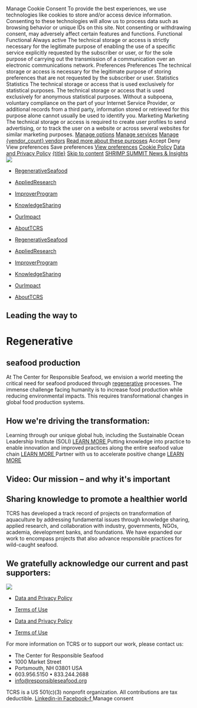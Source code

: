 Manage Cookie Consent
To provide the best experiences, we use technologies like cookies to store and/or access device information. Consenting to these technologies will allow us to process data such as browsing behavior or unique IDs on this site. Not consenting or withdrawing consent, may adversely affect certain features and functions.
Functional Functional Always active 
The technical storage or access is strictly necessary for the legitimate purpose of enabling the use of a specific service explicitly requested by the subscriber or user, or for the sole purpose of carrying out the transmission of a communication over an electronic communications network.
Preferences Preferences
The technical storage or access is necessary for the legitimate purpose of storing preferences that are not requested by the subscriber or user.
Statistics Statistics
The technical storage or access that is used exclusively for statistical purposes. The technical storage or access that is used exclusively for anonymous statistical purposes. Without a subpoena, voluntary compliance on the part of your Internet Service Provider, or additional records from a third party, information stored or retrieved for this purpose alone cannot usually be used to identify you.
Marketing Marketing
The technical storage or access is required to create user profiles to send advertising, or to track the user on a website or across several websites for similar marketing purposes.
[Manage options](https://responsibleseafood.org/<https:/responsibleseafood.org/data-and-privacy-policy/#cmplz-manage-consent-container>) [Manage services](https://responsibleseafood.org/<https:/responsibleseafood.org/data-and-privacy-policy/#cmplz-cookies-overview>) [Manage {vendor_count} vendors](https://responsibleseafood.org/<https:/responsibleseafood.org/data-and-privacy-policy/#cmplz-tcf-wrapper>) [Read more about these purposes](https://responsibleseafood.org/<https:/cookiedatabase.org/tcf/purposes/>)
Accept Deny View preferences Save preferences [View preferences](https://responsibleseafood.org/<https:/responsibleseafood.org/data-and-privacy-policy/#cmplz-manage-consent-container>)
[Cookie Policy](https://responsibleseafood.org/<https:/responsibleseafood.org/data-and-privacy-policy/>) [Data and Privacy Policy](https://responsibleseafood.org/<https:/responsibleseafood.org/data-and-privacy-policy/>) [{title}](https://responsibleseafood.org/<#>)
[Skip to content](https://responsibleseafood.org/<#content>)
[ SHRIMP SUMMIT ](https://responsibleseafood.org/<https:/responsibleseafood.org/shrimpsummit/>)
[ News & Insights ](https://responsibleseafood.org/<https:/responsibleseafood.org/news-and-insights/>)
[ ![](https://responsibleseafood.org/wp-content/uploads/2021/05/TCRS_logo_h_knockout2.png) ](https://responsibleseafood.org/<https:/responsibleseafood.org>)
  * [RegenerativeSeafood](https://responsibleseafood.org/<https:/responsibleseafood.org/regenerative-seafood/>)
  * [AppliedResearch](https://responsibleseafood.org/<https:/responsibleseafood.org/applied-research/>)
  * [ImproverProgram](https://responsibleseafood.org/<https:/responsibleseafood.org/improver-program/>)
  * [KnowledgeSharing](https://responsibleseafood.org/<https:/responsibleseafood.org/knowledge-sharing/>)
  * [OurImpact](https://responsibleseafood.org/<https:/responsibleseafood.org/impact/>)
  * [AboutTCRS](https://responsibleseafood.org/<https:/responsibleseafood.org/about-tcrs/>)


  * [RegenerativeSeafood](https://responsibleseafood.org/<https:/responsibleseafood.org/regenerative-seafood/>)
  * [AppliedResearch](https://responsibleseafood.org/<https:/responsibleseafood.org/applied-research/>)
  * [ImproverProgram](https://responsibleseafood.org/<https:/responsibleseafood.org/improver-program/>)
  * [KnowledgeSharing](https://responsibleseafood.org/<https:/responsibleseafood.org/knowledge-sharing/>)
  * [OurImpact](https://responsibleseafood.org/<https:/responsibleseafood.org/impact/>)
  * [AboutTCRS](https://responsibleseafood.org/<https:/responsibleseafood.org/about-tcrs/>)


## Leading the way to
# Regenerative
## seafood production
At The Center for Responsible Seafood, we envision a world meeting the critical need for seafood produced through [regenerative](https://responsibleseafood.org/<https:/responsibleseafood.org/regenerative-seafood/>) processes.
The immense challenge facing humanity is to increase food production while reducing environmental impacts. This requires transformational changes in global food production systems.
## How we're driving the transformation:
Learning through our unique global hub, including the Sustainable Ocean Leadership Institute (SOLI) 
[ LEARN MORE ](https://responsibleseafood.org/<https:/responsibleseafood.org/knowledge-sharing/>)
Putting knowledge into practice to enable innovation and improved practices along the entire seafood value chain 
[ LEARN MORE ](https://responsibleseafood.org/<https:/responsibleseafood.org/applied-research/>)
Partner with us to accelerate positive change 
[ LEARN MORE ](https://responsibleseafood.org/<https:/responsibleseafood.org/collaborative-programs/>)
## Video: Our mission – and why it's important
## Sharing knowledge to promote a healthier world
TCRS has developed a track record of projects on transformation of aquaculture by addressing fundamental issues through knowledge sharing, applied research, and collaboration with industry, governments, NGOs, academia, development banks, and foundations. We have expanded our work to encompass projects that also advance responsible practices for wild-caught seafood.
## We gratefully acknowledge our current and past supporters:
[ ](https://responsibleseafood.org/<https:/www.aquaculturealliance.org/>)
[ ](https://responsibleseafood.org/<https:/www.openphilanthropy.org/>)
[ ](https://responsibleseafood.org/<https:/www.packard.org/>)
[ ](https://responsibleseafood.org/<http:/www.seapact.org/>)
[ ](https://responsibleseafood.org/<https:/resourceslegacyfund.org/>)
[ ](https://responsibleseafood.org/<https:/www.worldbank.org/en/home>)
[ ](https://responsibleseafood.org/<https:/sirfonline.org/>)
[ ](https://responsibleseafood.org/<https:/www.gfsp.org/>)
![](https://responsibleseafood.org/wp-content/uploads/2021/05/TCRS_logo_v_full_knockout.png)
  * [Data and Privacy Policy](https://responsibleseafood.org/<https:/responsibleseafood.org/data-and-privacy-policy/>)
  * [Terms of Use](https://responsibleseafood.org/<https:/responsibleseafood.org/terms-of-use/>)


  * [Data and Privacy Policy](https://responsibleseafood.org/<https:/responsibleseafood.org/data-and-privacy-policy/>)
  * [Terms of Use](https://responsibleseafood.org/<https:/responsibleseafood.org/terms-of-use/>)


For more information on TCRS or to support our work, please contact us:
  * The Center for Responsible Seafood
  * 1000 Market Street
  * Portsmouth, NH 03801 USA
  * 603.956.5150 • 833.244.2688
  * info@responsibleseafood.org


TCRS is a US 501(c)(3) nonprofit organization. All contributions are tax deductible.
[ Linkedin-in ](https://responsibleseafood.org/<https:/www.linkedin.com/company/the-center-for-responsible-seafood>) [ Facebook-f ](https://responsibleseafood.org/<https:/www.facebook.com/responsibleseafood>)
Manage consent
